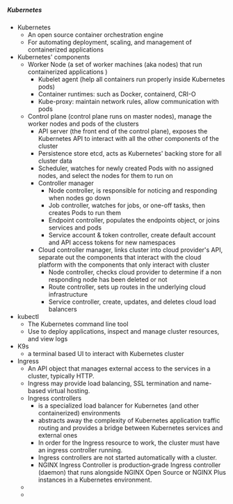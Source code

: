 ##### Kubernetes
- Kubernetes
  - An open source container orchestration engine
  - For automating deployment, scaling, and management of containerized applications
- Kubernetes' components
  - Worker Node (a set of worker machines (aka nodes) that run containerized applications )
    - Kubelet agent (help all containers run properly inside Kubernetes pods)
    - Container runtimes: such as Docker, containerd, CRI-O
    - Kube-proxy: maintain network rules, allow communication with pods
  - Control plane (control plane runs on master nodes), manage the worker nodes and pods of the clusters
    - API server (the front end of the control plane), exposes the Kubernetes API 
    to interact with all the other components of the cluster
    - Persistence store etcd, acts as Kubernetes' backing store for all cluster data
    - Scheduler, watches for newly created Pods with no assigned nodes, 
    and select the nodes for them to run on
    - Controller manager
      - Node controller, is responsible for noticing and responding when nodes go down  
      - Job controller, watches for jobs, or one-off tasks, then creates Pods to run them
      - Endpoint controller, populates the endpoints object, or joins services and pods
      - Service account & token controller, create default account and API access tokens for new namespaces
    - Cloud controller manager, links cluster into cloud provider's API,
    separate out the components that interact with the cloud platform 
    with the components that only interact with cluster 
      - Node controller, checks cloud provider to determine if a non responding node has been deleted or not
      - Route controller, sets up routes in the underlying cloud infrastructure
      - Service controller, create, updates, and deletes cloud load balancers
- kubectl 
  - The Kubernetes command line tool
  - Use to deploy applications, inspect and manage cluster resources, and view logs
- K9s
  - a terminal based UI to interact with Kubernetes cluster
- Ingress
  - An API object that manages external access to the services in a cluster, typically HTTP.
  - Ingress may provide load balancing, SSL termination and name-based virtual hosting.
  - Ingress controllers
    - is a specialized load balancer for Kubernetes (and other containerized) environments
    - abstracts away the complexity of Kubernetes application traffic routing 
    and provides a bridge between Kubernetes services and external ones
    - In order for the Ingress resource to work, the cluster must have an ingress controller running.
    - Ingress controllers are not started automatically with a cluster.
    - NGINX Ingress Controller is production‑grade Ingress controller (daemon) 
    that runs alongside NGINX Open Source or NGINX Plus instances in a Kubernetes environment.
  - 
  - 